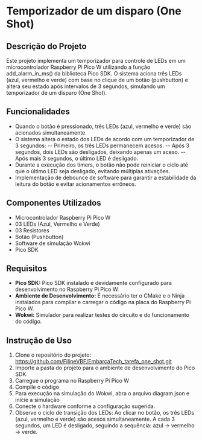 # Temporizador de um disparo (One Shot)

## Descrição do Projeto

Este projeto implementa um temporizador para controle de LEDs em um microcontrolador Raspberry Pi Pico W utilizando a função add_alarm_in_ms() da biblioteca Pico SDK. O sistema aciona três LEDs (azul, vermelho e verde) com base no clique de um botão (pushbutton) e altera seu estado após intervalos de 3 segundos, simulando um temporizador de um disparo (One Shot).

## Funcionalidades

- Quando o botão é pressionado, três LEDs (azul, vermelho e verde) são acionados simultaneamente.
- O sistema altera o estado dos LEDs de acordo com um temporizador de 3 segundos:
-- Primeiro, os três LEDs permanecem acesos.
-- Após 3 segundos, dois LEDs são desligados, deixando apenas um aceso.
-- Após mais 3 segundos, o último LED é desligado.
- Durante a execução dos timers, o botão não pode reiniciar o ciclo até que o último LED seja desligado, evitando múltiplas ativações.
- Implementação de debounce de software para garantir a estabilidade da leitura do botão e evitar acionamentos errôneos.

## Componentes Utilizados

- Microcontrolador Raspberry Pi Pico W
- 03 LEDs (Azul, Vermelho e Verde)
- 03 Resistores
- Botão (Pushbutton)
- Software de simulação Wokwi
- Pico SDK

## Requisitos

- **Pico SDK:** Pico SDK instalado e devidamente configurado para desenvolvimento no Raspberry Pi Pico W.
- **Ambiente de Desenvolvimento:** É necessário ter o CMake e o Ninja instalados para compilar e carregar o código na placa do Raspberry Pi Pico W.
- **Wokwi:** Simulador para realizar testes do circuito e do funcionamento do código.

## Instrução de Uso

1. Clone o repositório do projeto:
https://github.com/FilipeVBF/EmbarcaTech_tarefa_one_shot.git
2. Importe a pasta do projeto para o ambiente de desenvolvimento do Pico SDK.
3. Carregue o programa no Raspberry Pi Pico W
4. Compile o código
5. Para execução na simulação do Wokwi, abra o arquivo diagram.json e inicie a simulação
6. Conecte o hardware conforme a configuração sugerida.
7. Observe o ciclo de transição dos LEDs: Ao clicar no botão, os três LEDs (azul, vermelho e verde) são acesos simultaneamente. A cada 3 segundos, um LED é desligado, seguindo a sequência: azul -> vermelho -> verde.
